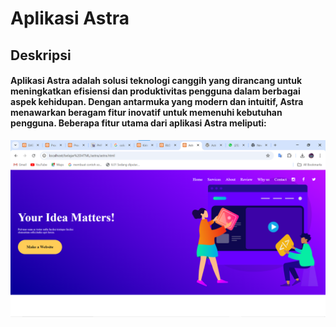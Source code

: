  # Aplikasi Astra

 ## Deskripsi ##

 #### Aplikasi Astra adalah solusi teknologi canggih yang dirancang untuk meningkatkan efisiensi dan produktivitas pengguna dalam berbagai aspek kehidupan. Dengan antarmuka yang modern dan intuitif, Astra menawarkan beragam fitur inovatif untuk memenuhi kebutuhan pengguna. Beberapa fitur utama dari aplikasi Astra meliputi: ####

 ![astra](2.png)
 